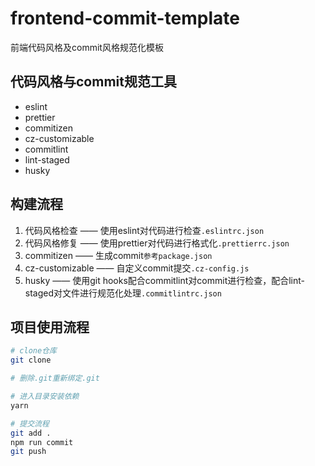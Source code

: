 # frontend-commit-template

前端代码风格及commit风格规范化模板

## 代码风格与commit规范工具

- eslint
- prettier
- commitizen
- cz-customizable
- commitlint
- lint-staged
- husky

## 构建流程

1. 代码风格检查 —— 使用eslint对代码进行检查`.eslintrc.json`
2. 代码风格修复 —— 使用prettier对代码进行格式化`.prettierrc.json`
3. commitizen —— 生成commit`参考package.json`
4. cz-customizable —— 自定义commit提交`.cz-config.js`
5. husky —— 使用git hooks配合commitlint对commit进行检查，配合lint-staged对文件进行规范化处理`.commitlintrc.json`

## 项目使用流程

```bash
# clone仓库
git clone

# 删除.git重新绑定.git

# 进入目录安装依赖
yarn

# 提交流程
git add .
npm run commit
git push
```
